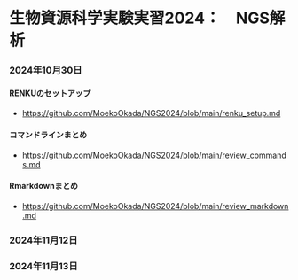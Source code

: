 # 生物資源科学実験実習2024：　NGS解析

### 2024年10月30日

#### RENKUのセットアップ

- <https://github.com/MoekoOkada/NGS2024/blob/main/renku_setup.md>

#### コマンドラインまとめ

- <https://github.com/MoekoOkada/NGS2024/blob/main/review_commands.md>

#### Rmarkdownまとめ

- <https://github.com/MoekoOkada/NGS2024/blob/main/review_markdown.md>

### 2024年11月12日


### 2024年11月13日
